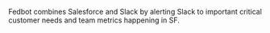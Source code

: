 Fedbot combines Salesforce and Slack by alerting Slack to important critical customer needs and team metrics happening in SF.